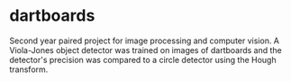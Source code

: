 # dartboards
Second year paired project for image processing and computer vision. A Viola-Jones object detector was trained on images of dartboards and the detector's precision was compared to a circle detector using the Hough transform. 
